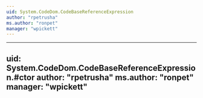 ```yaml
---
uid: System.CodeDom.CodeBaseReferenceExpression
author: "rpetrusha"
ms.author: "ronpet"
manager: "wpickett"
---
```


---
uid: System.CodeDom.CodeBaseReferenceExpression.#ctor
author: "rpetrusha"
ms.author: "ronpet"
manager: "wpickett"
---
